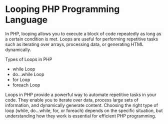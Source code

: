 # Looping PHP Programming Language

In PHP, looping allows you to execute a block of code repeatedly as long as a certain condition is met. Loops are useful for performing repetitive tasks such as iterating over arrays, processing data, or generating HTML dynamically. 

Types of Loops in PHP
- while Loop
- do...while Loop
- for Loop
- foreach Loop

Loops in PHP provide a powerful way to automate repetitive tasks in your code. They enable you to iterate over data, process large sets of information, and dynamically generate content. Choosing the right type of loop (while, do...while, for, or foreach) depends on the specific situation, but understanding how they work is essential for efficient PHP programming.